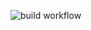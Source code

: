![build workflow](https://github.com/mamezou-tech/spring-batch-aws-xray-recorder/actions/workflows/main.yml/badge.svg)
